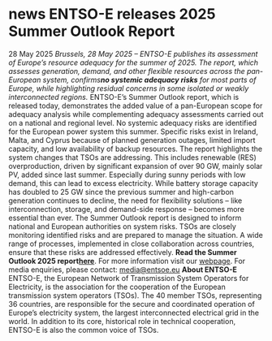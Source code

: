 #  news ENTSO-E releases 2025 Summer Outlook Report
28 May 2025
_Brussels, 28 May 2025 – ENTSO-E publishes its assessment of Europe’s resource adequacy for the summer of 2025. The report, which assesses generation, demand, and other flexible resources across the pan-European system, confirms**no systemic adequacy risks** for most parts of Europe, while highlighting residual concerns in some isolated or weakly interconnected regions._
ENTSO-E’s Summer Outlook report, which is released today, demonstrates the added value of a pan-European scope for adequacy analysis while complementing adequacy assessments carried out on a national and regional level.
No systemic adequacy risks are identified for the European power system this summer. Specific risks exist in Ireland, Malta, and Cyprus because of planned generation outages, limited import capacity, and low availability of backup resources.
The report highlights the system changes that TSOs are addressing. This includes renewable (RES) overproduction, driven by significant expansion of over 90 GW, mainly solar PV, added since last summer. Especially during sunny periods with low demand, this can lead to excess electricity.
While battery storage capacity has doubled to 25 GW since the previous summer and high-carbon generation continues to decline, the need for flexibility solutions – like interconnection, storage, and demand-side response – becomes more essential than ever.
The Summer Outlook report is designed to inform national and European authorities on system risks. TSOs are closely monitoring identified risks and are prepared to manage the situation. A wide range of processes, implemented in close collaboration across countries, ensure that these risks are addressed effectively.
**Read the Summer Outlook 2025 report[here](https://eepublicdownloads.entsoe.eu/clean-documents/sdc-documents/seasonal/SOR2025/Report-Summer_Outlook_2025.pdf)**.
For more information visit our [webpage](https://www.entsoe.eu/outlooks/seasonal/).
For media enquiries, please contact: media@entsoe.eu
**About ENTSO-E**
ENTSO-E, the European Network of Transmission System Operators for Electricity, is the association for the cooperation of the European transmission system operators (TSOs). The 40 member TSOs, representing 36 countries, are responsible for the secure and coordinated operation of Europe’s electricity system, the largest interconnected electrical grid in the world. In addition to its core, historical role in technical cooperation, ENTSO-E is also the common voice of TSOs.